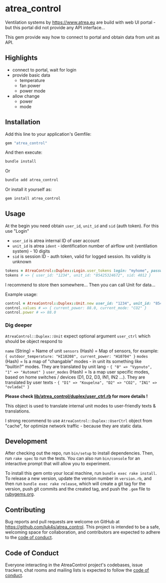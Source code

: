 # atrea_control
Ventilation systems by https://www.atrea.eu are build with web UI portal - but this portal did not provide any API interface...

This gem provide way how to connect to portal and obtain data from unit as API.

## Highlights

* connect to portal, wait for login
* provide basic data
  * temperature
  * fan power
  * power mode
* allow change
  * power
  * mode

## Installation

Add this line to your application's Gemfile:

```ruby
gem "atrea_control"
```

And then execute:
```bash
bundle install
```

Or 
```bash
bundle add atrea_control
```

Or install it yourself as:

```bash
gem install atrea_control
```

## Usage

At the begin you need obtain `user_id`, `unit_id` and `sid` (auth token). For this use "Login"

* `user_id` is atrea internal ID of user account
* `unit_id` is atrea `ident` - identification number of airflow unit (ventilation system) - 10 digits
* `sid` is session ID - auth token, valid for logged session. Its validity is unknown

```ruby
tokens = AtreaControl::Duplex::Login.user_tokens login: "myhome", password: "sup3r-S3CR3T-kocicka"
tokens # => { user_id: "1234", unit_id: "85425324672", sid: 4012 }
```
I recommend to store then somewhere...
Then you can call Unit for data...

Example usage:
```ruby
control = AtreaControl::Duplex::Unit.new user_id: "1234", unit_id: "85425324672", sid: 4012
control.values # => { current_power: 88.0, current_mode: "CO2" }
control.power # => 88.0 
```

### Dig deeper
`AtreaControl::Duplex::Unit` expect optional argument `user_ctrl` which should be object respond to 

`name` (String) = Name of unit
`sensors` (Hash) = Map of sensors, for example: `{ outdoor_temperature: "HI10208", current_power: "H10704" }`
`modes` (Hash) = Is a map of "changable" modes - in unit its something like "builtin?" modes. They are translated by unit lang - `{ "0" => "Vypnuto", "1" => "Automat" }` 
`user_modes` (Hash) = Is a map user specific modes, based on home switches / devices (D1, D2, D3, IN1, IN2 ...). They are translated by user texts - `{ "D1" => "Koupelna", "D2" => "CO2", "IN1" => "ovladač" }`

__Please check [lib/atrea_control/duplex/user_ctrl.rb](./lib/atrea_control/duplex/user_ctrl.rb) for more details !__

This object is used to translate internal unit modes to user-friendly texts & translations.

I strong recommend to use `AtreaControl::Duplex::UserCtrl` object from "cache",
for optimize network traffic - because they are static data.

## Development
After checking out the repo, run `bin/setup` to install dependencies. Then, run `rake spec` to run the tests. You can also run `bin/console` for an interactive prompt that will allow you to experiment.

To install this gem onto your local machine, run `bundle exec rake install`. To release a new version, update the version number in `version.rb`, and then run `bundle exec rake release`, which will create a git tag for the version, push git commits and the created tag, and push the `.gem` file to [rubygems.org](https://rubygems.org).

## Contributing

Bug reports and pull requests are welcome on GitHub at https://github.com/luk4s/atrea_control. This project is intended to be a safe, welcoming space for collaboration, and contributors are expected to adhere to the [code of conduct](https://github.com/luk4s/atrea_control/blob/master/CODE_OF_CONDUCT.md).

## Code of Conduct

Everyone interacting in the AtreaControl project's codebases, issue trackers, chat rooms and mailing lists is expected to follow the [code of conduct](https://github.com/luk4s/atrea_control/blob/master/CODE_OF_CONDUCT.md).
